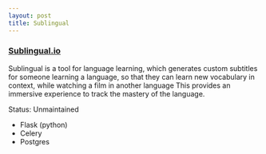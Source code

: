 ```yaml
---
layout: post
title: Sublingual
---
```

<h3><a href='http://sublingual.io'>Sublingual.io</a></h3>
<p>
Sublingual is a tool for language learning, which generates custom subtitles for someone learning a language, so that they can learn new vocabulary in context, while watching a film in another language
This provides an immersive experience to track the mastery of the language.
</p>
<p>
Status: Unmaintained
</p>
<ul>
<li>Flask (python)</li>
<li>Celery</li>
<li>Postgres</li>
</ul>


